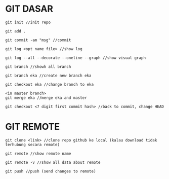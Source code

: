 <h1>GIT DASAR</h1>

```
git init //init repo
```

```
git add .
```

```
git commit -am "msg" //commit
```

```
git log <opt name file> //show log
```

```
git log --all --decorate --oneline --graph //show visual graph
```

```
git branch //showh all branch
```

```
git branch eka //create new branch eka
```

```
git checkout eka //change branch to eka
```

```
<in master branch>
git merge eka //merge eka and master
```

```
git checkout <7 digit first commit hash> //back to commit, change HEAD
```

<h1>GIT REMOTE</h1>

```
git clone <link> //clone repo github ke local (kalau download tidak terhubung secara remote)
```

```
git remote //show remote name
```

```
git remote -v //show all data about remote
```

```
git push //push (send changes to remote)
```
